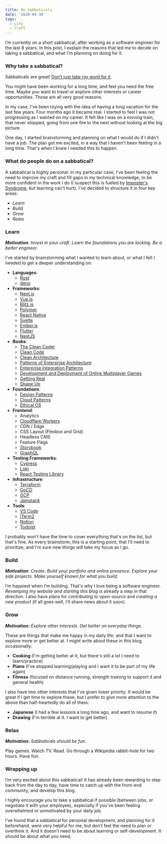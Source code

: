 ```yaml
---
title: On Sabbaticals
date: '2020-04-30'
tags:
  - Life
  - Craft
---
```


I’m currently on a short sabbatical, after working as a software engineer for the last 8 years. In this post, I explain the reasons that led me to decide on taking a sabbatical, and what I'm planning on doing for it.

### Why take a sabbatical?

Sabbaticals are great! [Don’t just take my word for it](https://www.joelonsoftware.com/2000/03/18/more-on-sabbaticals/).

You might have been working for a long time, and feel you need the free time. Maybe you want to travel or explore other interests or career opportunities. Those are all very good reasons.

In my case, I've been toying with the idea of having a long vacation for the last few years. Four months ago it became real. I started to feel I was not progressing as I wanted on my career. It felt like I was on a moving train, that never stopped, going from one fire to the next without looking at the big picture.

One day, I started brainstorming and planning on what I would do if I didn't have a job. The plan got me excited, in a way that I haven't been feeling in a long time. That's when I knew I needed this to happen.

### What do people do on a sabbatical?

A sabbatical is highly personal. In my particular case, I've been feeling the need to improve my craft and fill gaps in my technical knowledge, to be more confident in the work I do (I suspect this is fueled by [Imposter's Syndrome](https://www.hanselman.com/blog/ImAPhonyAreYou.aspx), but learning can't hurt). I've decided to structure it in four key areas:

- _Learn_
- _Build_
- _Grow_
- _Relax_

### Learn

_**Motivation**: Invest in your craft. Learn the foundations you are lacking. Be a better engineer._

I've started by brainstorming what I wanted to learn about, or what I felt I needed to get a deeper understanding on:

- **Languages**:
  - [Rust](https://www.rust-lang.org/)
  - [deno](https://deno.land/)
- **Frameworks**:
  - [Next.js](https://nextjs.org/)
  - [Vue.js](https://vuejs.org/)
  - [Blitz.js](https://blitzjs.com/)
  - [Polymer](https://www.polymer-project.org/)
  - [React Native](https://reactnative.dev/)
  - [Svelte](https://svelte.dev/)
  - [Ember.js](https://emberjs.com/)
  - [Flutter](https://flutter.dev/)
  - [NestJS](https://nestjs.com/)
- **Books**:
  - [The Clean Coder](https://www.goodreads.com/book/show/10284614-the-clean-coder)
  - [Clean Code](https://www.goodreads.com/book/show/3735293-clean-code)
  - [Clean Architecture](https://www.goodreads.com/book/show/18043011-clean-architecture)
  - [Patterns of Enterprise Architecture](https://www.goodreads.com/book/show/70156.Patterns_of_Enterprise_Application_Architecture)
  - [Enterprise Integration Patterns](https://www.goodreads.com/book/show/85012.Enterprise_Integration_Patterns)
  - [Development and Deployment of Online Multiplayer Games](https://www.goodreads.com/en/book/show/36438566)
  - [Getting Real](https://basecamp.com/books/getting-real)
  - [Shape Up](https://basecamp.com/shapeup)
- **Foundations**:
  - [Design Patterns](https://www.goodreads.com/book/show/85009.Design_Patterns)
  - [Cloud Patterns](https://docs.microsoft.com/en-us/azure/architecture/patterns/)
  - [Ethical OS](https://ethicalos.org/)
- **Frontend**:
  - Analytics
  - [Cloudflare Workers](https://workers.cloudflare.com/)
  - CDN / Edge
  - CSS Layout (Flexbox and Grid)
  - Headless CMS
  - Feature Flags
  - [Storybook](https://storybook.js.org/)
  - [GraphQL](https://graphql.org/)
- **Testing Frameworks**:
  - [Cypress](https://www.cypress.io/)
  - [Loki](https://loki.js.org/)
  - [React Testing Library](https://testing-library.com/docs/react-testing-library/intro)
- **Infrastructure**:
  - [Terraform](https://www.terraform.io/)
  - [GoCD](https://www.gocd.org/)
  - [GCP](https://cloud.google.com/)
  - [Jamstack](https://jamstack.org/)
- **Tools**:
  - [VS Code](https://code.visualstudio.com/)
  - [iTerm2](https://www.iterm2.com/)
  - [Notion](https://www.notion.so/)
  - [Todoist](https://todoist.com/)

I probably won't have the time to cover everything that's on the list, but that's fine. As every brainstorm, this is a starting point, that I'll need to prioritize, and I'm sure new things will take my focus as I go.

### Build

_**Motivation**: Create. Build your portfolio and online presence. Explore your side projects. Make yourself known for what you build._

I’m happiest when I’m building. That's why I love being a software engineer. _Revamping my website and starting this blog_ is already a step in that direction. I also have plans for _contributing to open-source_ and _creating a new product_ (if all goes well, I'll share news about it soon).

### Grow

_**Motivation:** Explore other interests. Get better on everyday things._

These are things that make me happy in my daily life, and that I want to explore more or get better at. I might write about these in this blog, occasionally:

- **Cooking** (I'm getting better at it, but there's still a lot I need to learn/practice)
- **Piano** (I've stopped learning/playing and I want it to be part of my life again)
- **Fitness** (focused on distance running, strength training to support it and general health)

I also have two other interests that I've given lower priority. It would be great if I get time to explore these, but I prefer to give more attention to the above than half-heartedly do all of them:

- **Japanese** (I had a few lessons a long time ago, and want to resume it)
- **Drawing** (I'm terrible at it. I want to get better)

### Relax

_**Motivation:** Sabbaticals should be fun._

Play games. Watch TV. Read. Go through a Wikipedia rabbit-hole for two hours. Have fun.

### Wrapping up

I’m very excited about this sabbatical! It has already been rewarding to step back from the day to day, have time to catch up with the front-end community, and develop this blog.

I highly encourage you to take a sabbatical if possible (between jobs, or negotiate it with your employee), especially if you’ve been feeling overwhelmed or unmotivated by your daily job.

I’ve found that a sabbatical for personal development, and planning for it beforehand, were very helpful for me, but don’t feel the need to plan or overthink it. And it doesn’t need to be about learning or self-development. It should be about what you need.
